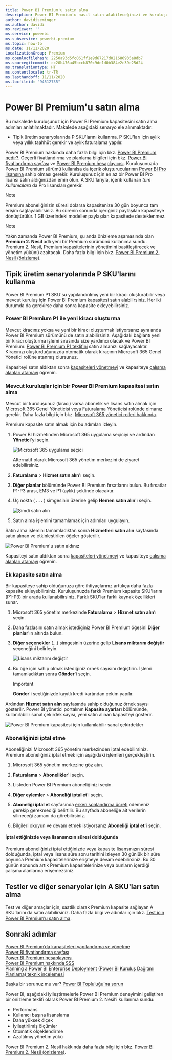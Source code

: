 ```yaml
---
title: Power BI Premium'u satın alma
description: Power BI Premium'u nasıl satın alabileceğinizi ve kuruluşunuzun tamamı için içerik erişimini nasıl sağlayabileceğinizi öğrenin.
author: davidiseminger
ms.author: davidi
ms.reviewer: ''
ms.service: powerbi
ms.subservice: powerbi-premium
ms.topic: how-to
ms.date: 11/11/2020
LocalizationGroup: Premium
ms.openlocfilehash: 2250a93d5fc061ff1e9d67217d021686935a8db7
ms.sourcegitcommit: cc20b476a45bccb870c9de1d0b384e2c39e25d24
ms.translationtype: HT
ms.contentlocale: tr-TR
ms.lasthandoff: 11/11/2020
ms.locfileid: "94512735"
---
```

# <a name="how-to-purchase-power-bi-premium"></a>Power BI Premium'u satın alma

Bu makalede kuruluşunuz için Power BI Premium kapasitesini satın alma adımları anlatılmaktadır. Makalede aşağıdaki senaryo ele alınmaktadır:

- Tipik üretim senaryolarında P SKU'larını kullanma. P SKU'ları için aylık veya yıllık taahhüt gerekir ve aylık faturalama yapılır.

Power BI Premium hakkında daha fazla bilgi için bkz. [Power BI Premium nedir?](service-premium-what-is.md). Geçerli fiyatlandırma ve planlama bilgileri için bkz. [Power BI fiyatlandırma sayfası](https://powerbi.microsoft.com/pricing/) ve [Power BI Premium hesaplayıcısı](https://powerbi.microsoft.com/calculator/). Kuruluşunuzda Power BI Premium sürümü kullanılsa da içerik oluşturucularının [Power BI Pro lisansına](service-admin-purchasing-power-bi-pro.md) sahip olması gerekir. Kuruluşunuz için en az bir Power BI Pro lisansı satın aldığınızdan emin olun. A SKU'larıyla, içerik kullanan _tüm kullanıcılara_ da Pro lisansları gerekir.

> [!NOTE]
> Premium aboneliğinizin süresi dolarsa kapasitenize 30 gün boyunca tam erişim sağlayabilirsiniz. Bu sürenin sonunda içeriğiniz paylaşılan kapasiteye dönüştürülür. 1 GB üzerindeki modeller paylaşılan kapasitede desteklenmez.

> [!NOTE]
> Yakın zamanda Power BI Premium, şu anda önizleme aşamasında olan **Premium 2. Nesil** adlı yeni bir Premium sürümünü kullanıma sundu. Premium 2. Nesil, Premium kapasitelerinin yönetimini basitleştirecek ve yönetim yükünü azaltacak. Daha fazla bilgi için bkz. [Power BI Premium 2. Nesil (önizleme)](service-premium-what-is.md#power-bi-premium-generation-2-preview).

## <a name="purchase-p-skus-for-typical-production-scenarios"></a>Tipik üretim senaryolarında P SKU'larını kullanma

Power BI Premium P1 SKU'su yapılandırılmış yeni bir kiracı oluşturabilir veya mevcut kuruluş için Power BI Premium kapasitesi satın alabilirsiniz. Her iki durumda da gerekirse daha sonra kapasite ekleyebilirsiniz.

### <a name="create-a-new-tenant-with-power-bi-premium-p1"></a>Power BI Premium P1 ile yeni kiracı oluşturma

Mevcut kiracınız yoksa ve yeni bir kiracı oluşturmak istiyorsanız aynı anda Power BI Premium sürümünü de satın alabilirsiniz. Aşağıdaki bağlantı yeni bir kiracı oluşturma işlemi sırasında size yardımcı olacak ve Power BI Premium: [Power BI Premium P1 teklifini](https://signup.microsoft.com/Signup?OfferId=b3ec5615-cc11-48de-967d-8d79f7cb0af1) satın almanızı sağlayacaktır. Kiracınızı oluşturduğunuzda otomatik olarak kiracının Microsoft 365 Genel Yönetici rolüne atanmış olursunuz.

Kapasiteyi satın aldıktan sonra [kapasiteleri yönetmeyi](service-admin-premium-manage.md#manage-capacity) ve kapasiteye [çalışma alanları atamayı](service-admin-premium-manage.md#assign-a-workspace-to-a-capacity) öğrenin.

### <a name="purchase-a-power-bi-premium-capacity-for-an-existing-organization"></a>Mevcut kuruluşlar için bir Power BI Premium kapasitesi satın alma

Mevcut bir kuruluşunuz (kiracı) varsa abonelik ve lisans satın almak için Microsoft 365 Genel Yöneticisi veya Faturalama Yöneticisi rolünde olmanız gerekir. Daha fazla bilgi için bkz. [Microsoft 365 yönetici rolleri hakkında](https://support.office.com/article/About-Office-365-admin-roles-da585eea-f576-4f55-a1e0-87090b6aaa9d).

Premium kapasite satın almak için bu adımları izleyin.

1. Power BI hizmetinden Microsoft 365 uygulama seçiciyi ve ardından **Yönetici**'yi seçin.

    ![Microsoft 365 uygulama seçici](media/service-admin-premium-purchase/o365-app-picker.png)

    Alternatif olarak Microsoft 365 yönetim merkezini de ziyaret edebilirsiniz.

1. **Faturalama** > **Hizmet satın alın**'ı seçin.

1. **Diğer planlar** bölümünde Power BI Premium fırsatlarını bulun. Bu fırsatlar P1-P3 arası, EM3 ve P1 (aylık) şeklinde olacaktır.

1. Üç nokta ( **. . .** ) simgesinin üzerine gelip **Hemen satın alın**'ı seçin.

    ![Şimdi satın alın](media/service-admin-premium-purchase/premium-purchase.png)

1. Satın alma işlemini tamamlamak için adımları uygulayın.

Satın alma işlemini tamamladıktan sonra **Hizmetleri satın alın** sayfasında satın alınan ve etkinleştirilen öğeler gösterilir.

![Power BI Premium'u satın aldınız](media/service-admin-premium-purchase/premium-purchased.png)

Kapasiteyi satın aldıktan sonra [kapasiteleri yönetmeyi](service-admin-premium-manage.md#manage-capacity) ve kapasiteye [çalışma alanları atamayı](service-admin-premium-manage.md#assign-a-workspace-to-a-capacity) öğrenin.

### <a name="purchase-additional-capacities"></a>Ek kapasite satın alma

Bir kapasiteye sahip olduğunuza göre ihtiyaçlarınız arttıkça daha fazla kapasite ekleyebilirsiniz. Kuruluşunuzda farklı Premium kapasite SKU'larını (P1-P3) bir arada kullanabilirsiniz. Farklı SKU'lar farklı kaynak özellikleri sunar.

1. Microsoft 365 yönetim merkezinde **Faturalama** > **Hizmet satın alın**’ı seçin.

1. Daha fazlasını satın almak istediğiniz Power BI Premium öğesini **Diğer planlar**'ın altında bulun.

1. **Diğer seçenekler** (...) simgesinin üzerine gelip **Lisans miktarını değiştir** seçeneğini belirleyin.

    ![Lisans miktarını değiştir](media/service-admin-premium-purchase/premium-purchase-more.png)

1. Bu öğe için sahip olmak istediğiniz örnek sayısını değiştirin. İşlemi tamamladıktan sonra **Gönder**'i seçin.

   > [!IMPORTANT]
   > **Gönder**'i seçtiğinizde kayıtlı kredi kartından çekim yapılır.

Ardından **Hizmet satın alın** sayfasında sahip olduğunuz örnek sayısı gösterilir. Power BI yönetici portalının **Kapasite ayarları** bölümünde, kullanılabilir sanal çekirdek sayısı, yeni satın alınan kapasiteyi gösterir.

![Power BI Premium kapasitesi için kullanılabilir sanal çekirdekler](media/service-admin-premium-purchase/premium-capacities.png)

### <a name="cancel-your-subscription"></a>Aboneliğinizi iptal etme

Aboneliğinizi Microsoft 365 yönetim merkezinden iptal edebilirsiniz. Premium aboneliğiniz iptal etmek için aşağıdaki işlemleri gerçekleştirin.

1. Microsoft 365 yönetim merkezine göz atın.

1. **Faturalama** > **Abonelikler**'i seçin.

1. Listeden Power BI Premium aboneliğinizi seçin.

1. **Diğer eylemler** > **Aboneliği iptal et**’i seçin.

1. **Aboneliği iptal et** sayfasında [erken sonlandırma ücreti](https://support.office.com/article/early-termination-fees-6487d4de-401a-466f-8bc3-c0beb5cc40d3) ödemeniz gerekip gerekmediği belirtilir. Bu sayfada aboneliğe ait verilerin silineceği zamanı da görebilirsiniz.

1. Bilgileri okuyun ve devam etmek istiyorsanız **Aboneliği iptal et**'i seçin.

#### <a name="when-canceling-or-your-license-expires"></a>İptal ettiğinizde veya lisansınızın süresi dolduğunda

Premium aboneliğinizi iptal ettiğinizde veya kapasite lisansınızın süresi dolduğunda, iptal veya lisans süre sonu tarihini izleyen 30 günlük bir süre boyunca Premium kapasitelerinize erişmeye devam edebilirsiniz. Bu 30 günün sonunda artık Premium kapasitelerinize veya bunların içerdiği çalışma alanlarına erişemezsiniz.

## <a name="purchase-a-skus-for-testing-and-other-scenarios"></a>Testler ve diğer senaryolar için A SKU'ları satın alma

Test ve diğer amaçlar için, saatlik olarak Premium kapasite sağlayan A SKU’larını da satın alabilirsiniz. Daha fazla bilgi ve adımlar için bkz. [Test için Power BI Premium’u satın alma](service-admin-premium-testing.md).

## <a name="next-steps"></a>Sonraki adımlar

[Power BI Premium’da kapasiteleri yapılandırma ve yönetme](service-admin-premium-manage.md)\
[Power BI fiyatlandırma sayfası](https://powerbi.microsoft.com/pricing/)\
[Power BI Premium hesaplayıcısı](https://powerbi.microsoft.com/calculator/)\
[Power BI Premium hakkında SSS](service-premium-faq.md)\
[Planning a Power BI Enterprise Deployment (Power BI Kuruluş Dağıtımı Planlama) teknik incelemesi](https://aka.ms/pbienterprisedeploy)

Başka bir sorunuz mu var? [Power BI Topluluğu'na sorun](https://community.powerbi.com/)

Power BI, aşağıdaki iyileştirmelerle Power BI Premium deneyimini geliştiren bir önizleme teklifi olarak Power BI Premium 2. Nesil’i kullanıma sundu:
* Performans
* Kullanıcı başına lisanslama
* Daha yüksek ölçek
* İyileştirilmiş ölçümler
* Otomatik ölçeklendirme
* Azaltılmış yönetim yükü

Power BI Premium 2. Nesil hakkında daha fazla bilgi için bkz. [Power BI Premium 2. Nesil (önizleme)](service-premium-what-is.md#power-bi-premium-generation-2-preview).